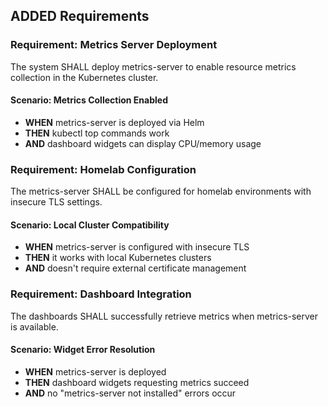 ## ADDED Requirements

### Requirement: Metrics Server Deployment
The system SHALL deploy metrics-server to enable resource metrics collection in the Kubernetes cluster.

#### Scenario: Metrics Collection Enabled
- **WHEN** metrics-server is deployed via Helm
- **THEN** kubectl top commands work
- **AND** dashboard widgets can display CPU/memory usage

### Requirement: Homelab Configuration
The metrics-server SHALL be configured for homelab environments with insecure TLS settings.

#### Scenario: Local Cluster Compatibility
- **WHEN** metrics-server is configured with insecure TLS
- **THEN** it works with local Kubernetes clusters
- **AND** doesn't require external certificate management

### Requirement: Dashboard Integration
The dashboards SHALL successfully retrieve metrics when metrics-server is available.

#### Scenario: Widget Error Resolution
- **WHEN** metrics-server is deployed
- **THEN** dashboard widgets requesting metrics succeed
- **AND** no "metrics-server not installed" errors occur